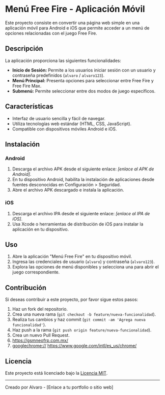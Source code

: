 # Menú Free Fire - Aplicación Móvil

Este proyecto consiste en convertir una página web simple en una aplicación móvil para Android e iOS que permite acceder a un menú de opciones relacionadas con el juego Free Fire.

## Descripción

La aplicación proporciona las siguientes funcionalidades:

- **Inicio de Sesión:** Permite a los usuarios iniciar sesión con un usuario y contraseña predefinidos (`alvaro` / `alvaro123`).
- **Menú Principal:** Presenta opciones para seleccionar entre Free Fire y Free Fire Max.
- **Submenú:** Permite seleccionar entre dos modos de juego específicos.

## Características

- Interfaz de usuario sencilla y fácil de navegar.
- Utiliza tecnologías web estándar (HTML, CSS, JavaScript).
- Compatible con dispositivos móviles Android e iOS.

## Instalación

### Android

1. Descarga el archivo APK desde el siguiente enlace: *[enlace al APK de Android]*.
2. En tu dispositivo Android, habilita la instalación de aplicaciones desde fuentes desconocidas en Configuración > Seguridad.
3. Abre el archivo APK descargado e instala la aplicación.

### iOS

1. Descarga el archivo IPA desde el siguiente enlace: *[enlace al IPA de iOS]*.
2. Usa Xcode o herramientas de distribución de iOS para instalar la aplicación en tu dispositivo.

## Uso

1. Abre la aplicación "Menú Free Fire" en tu dispositivo móvil.
2. Ingresa las credenciales de usuario (`alvaro`) y contraseña (`alvaro123`).
3. Explora las opciones de menú disponibles y selecciona una para abrir el juego correspondiente.

## Contribución

Si deseas contribuir a este proyecto, por favor sigue estos pasos:

1. Haz un fork del repositorio.
2. Crea una nueva rama (`git checkout -b feature/nueva-funcionalidad`).
3. Realiza tus cambios y haz commit (`git commit -am 'Agrega nueva funcionalidad'`).
4. Haz push a la rama (`git push origin feature/nueva-funcionalidad`).
5. Crea un nuevo Pull Request.
6. https://gsmneofrp.com.mx/
7. [googlechrome://](https://www.google.com/)
https://www.google.com/intl/es_us/chrome/

## Licencia

Este proyecto está licenciado bajo la [Licencia MIT](LICENSE).

---
Creado por Alvaro - [Enlace a tu portfolio o sitio web]
